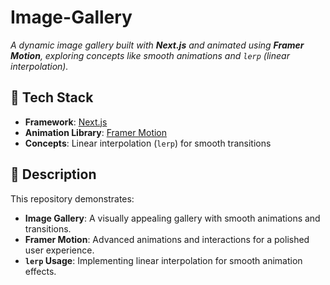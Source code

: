 # Image-Gallery

*A dynamic image gallery built with **Next.js** and animated using **Framer Motion**, exploring concepts like smooth animations and `lerp` (linear interpolation).*

## 🚀 Tech Stack
- **Framework**: [Next.js](https://nextjs.org/)
- **Animation Library**: [Framer Motion](https://www.framer.com/motion/)
- **Concepts**: Linear interpolation (`lerp`) for smooth transitions

## 📝 Description
This repository demonstrates:
- **Image Gallery**: A visually appealing gallery with smooth animations and transitions.
- **Framer Motion**: Advanced animations and interactions for a polished user experience.
- **`lerp` Usage**: Implementing linear interpolation for smooth animation effects.

